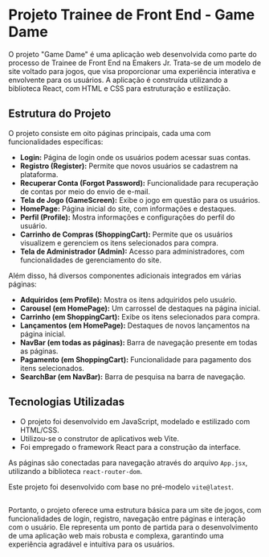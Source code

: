 # Projeto Trainee de Front End - Game Dame

O projeto "Game Dame" é uma aplicação web desenvolvida como parte do processo de Trainee de Front End na Emakers Jr. Trata-se de um modelo de site voltado para jogos, que visa proporcionar uma experiência interativa e envolvente para os usuários. A aplicação é construída utilizando a biblioteca React, com HTML e CSS para estruturação e estilização.

## Estrutura do Projeto 

O projeto consiste em oito páginas principais, cada uma com funcionalidades específicas:

- **Login:** Página de login onde os usuários podem acessar suas contas.
- **Registro (Register):** Permite que novos usuários se cadastrem na plataforma.
- **Recuperar Conta (Forgot Password):** Funcionalidade para recuperação de contas por meio do envio de e-mail.
- **Tela de Jogo (GameScreen):** Exibe o jogo em questão para os usuários.
- **HomePage:** Página inicial do site, com informações e destaques.
- **Perfil (Profile):** Mostra informações e configurações do perfil do usuário.
- **Carrinho de Compras (ShoppingCart):** Permite que os usuários visualizem e gerenciem os itens selecionados para compra.
- **Tela de Administrador (Admin):** Acesso para administradores, com funcionalidades de gerenciamento do site.

Além disso, há diversos componentes adicionais integrados em várias páginas:

- **Adquiridos (em Profile):** Mostra os itens adquiridos pelo usuário.
- **Carousel (em HomePage):** Um carrossel de destaques na página inicial.
- **Carrinho (em ShoppingCart):** Exibe os itens selecionados para compra.
- **Lançamentos (em HomePage):** Destaques de novos lançamentos na página inicial.
- **NavBar (em todas as páginas):** Barra de navegação presente em todas as páginas.
- **Pagamento (em ShoppingCart):** Funcionalidade para pagamento dos itens selecionados.
- **SearchBar (em NavBar):** Barra de pesquisa na barra de navegação.

## Tecnologias Utilizadas

- O projeto foi desenvolvido em JavaScript, modelado e estilizado com HTML/CSS.
- Utilizou-se o construtor de aplicativos web Vite.
- Foi empregado o framework React para a construção da interface.

As páginas são conectadas para navegação através do arquivo `App.jsx`, utilizando a biblioteca `react-router-dom`.

Este projeto foi desenvolvido com base no pré-modelo `vite@latest`.

##

Portanto, o projeto oferece uma estrutura básica para um site de jogos, com funcionalidades de login, registro, navegação entre páginas e interação com o usuário. Ele representa um ponto de partida para o desenvolvimento de uma aplicação web mais robusta e complexa, garantindo uma experiência agradável e intuitiva para os usuários.